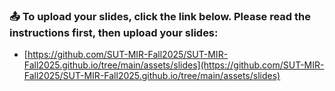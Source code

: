 ### 📤 To upload your slides, click the link below. Please read the instructions first, then upload your slides:
- [https://github.com/SUT-MIR-Fall2025/SUT-MIR-Fall2025.github.io/tree/main/assets/slides](https://github.com/SUT-MIR-Fall2025/SUT-MIR-Fall2025.github.io/tree/main/assets/slides)
